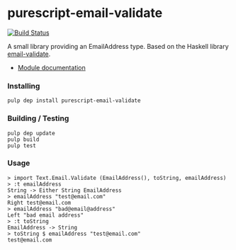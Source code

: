 
purescript-email-validate
==================

[![Build
Status](https://travis-ci.org/cdepillabout/purescript-email-validate.svg)](https://travis-ci.org/cdepillabout/purescript-email-validate)

A small library providing an EmailAddress type.  Based on the Haskell library
[email-validate](https://hackage.haskell.org/package/email-validate).

- [Module documentation](docs/Text/Parsing/)

### Installing

    pulp dep install purescript-email-validate

### Building / Testing

    pulp dep update
    pulp build
    pulp test

### Usage

```
> import Text.Email.Validate (EmailAddress(), toString, emailAddress)
> :t emailAddress
String -> Either String EmailAddress
> emailAddress "test@email.com"
Right test@email.com
> emailAddress "bad@email@address"
Left "bad email address"
> :t toString
EmailAddress -> String
> toString $ emailAddress "test@email.com"
test@email.com
```
